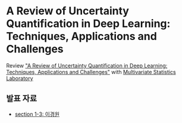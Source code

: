 #  A Review of Uncertainty Quantification in Deep Learning: Techniques, Applications and Challenges

Review ["A Review of Uncertainty Quantification in Deep Learning: Techniques, Applications and Challenges"](https://arxiv.org/abs/2011.06225) with [Multivariate Statistics Laboratory](https://sites.google.com/view/mvstat)

## 발표 자료

* [section 1-3: 이경원](https://cloud.snubayes.duckdns.org:4443/s/WefNq9Wc2B6Caor)